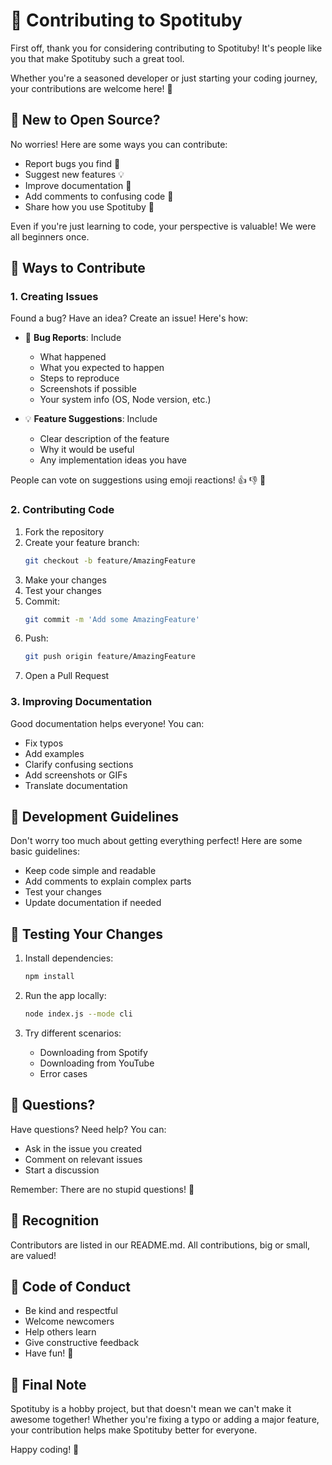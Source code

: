 # 🤝 Contributing to Spotituby

First off, thank you for considering contributing to Spotituby! It's people like you that make Spotituby such a great tool. 

Whether you're a seasoned developer or just starting your coding journey, your contributions are welcome here! 🌟

## 🌱 New to Open Source?

No worries! Here are some ways you can contribute:

- Report bugs you find 🐛
- Suggest new features 💡
- Improve documentation 📝
- Add comments to confusing code 💭
- Share how you use Spotituby 🎵

Even if you're just learning to code, your perspective is valuable! We were all beginners once.

## 🚀 Ways to Contribute

### 1. Creating Issues

Found a bug? Have an idea? Create an issue! Here's how:

- 🐛 **Bug Reports**: Include
  - What happened
  - What you expected to happen
  - Steps to reproduce
  - Screenshots if possible
  - Your system info (OS, Node version, etc.)

- 💡 **Feature Suggestions**: Include
  - Clear description of the feature
  - Why it would be useful
  - Any implementation ideas you have
  
People can vote on suggestions using emoji reactions! 👍 👎 🚀

### 2. Contributing Code

1. Fork the repository
2. Create your feature branch:
   ```bash
   git checkout -b feature/AmazingFeature
   ```
3. Make your changes
4. Test your changes
5. Commit:
   ```bash
   git commit -m 'Add some AmazingFeature'
   ```
6. Push:
   ```bash
   git push origin feature/AmazingFeature
   ```
7. Open a Pull Request

### 3. Improving Documentation

Good documentation helps everyone! You can:
- Fix typos
- Add examples
- Clarify confusing sections
- Add screenshots or GIFs
- Translate documentation

## 🎯 Development Guidelines

Don't worry too much about getting everything perfect! Here are some basic guidelines:

- Keep code simple and readable
- Add comments to explain complex parts
- Test your changes
- Update documentation if needed

## 🧪 Testing Your Changes

1. Install dependencies:
   ```bash
   npm install
   ```

2. Run the app locally:
   ```bash
   node index.js --mode cli
   ```

3. Try different scenarios:
   - Downloading from Spotify
   - Downloading from YouTube
   - Error cases

## 💬 Questions?

Have questions? Need help? You can:
- Ask in the issue you created
- Comment on relevant issues
- Start a discussion

Remember: There are no stupid questions! 🌈

## 🌟 Recognition

Contributors are listed in our README.md. All contributions, big or small, are valued!

## 📜 Code of Conduct

- Be kind and respectful
- Welcome newcomers
- Help others learn
- Give constructive feedback
- Have fun! 🎉

## 🎵 Final Note

Spotituby is a hobby project, but that doesn't mean we can't make it awesome together! Whether you're fixing a typo or adding a major feature, your contribution helps make Spotituby better for everyone.

Happy coding! 🚀